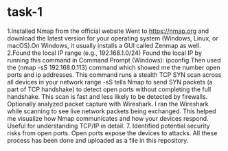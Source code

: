 # task-1
1.Installed Nmap from the official website
Went to https://nmap.org and download the latest version for your operating system (Windows, Linux, or macOS).On Windows, it usually installs a GUI called Zenmap as well.
2.Found the local IP range (e.g., 192.168.1.0/24)
Found the local IP by running this command in Command Prompt (Windows): ipconfig
Then used the (nmap -sS 192.168.0.113) command which showed me the number open ports and ip addresses.
This command runs a stealth TCP SYN scan across all devices in your network range -sS tells Nmap to send SYN packets (a part of TCP handshake) to detect open ports without completing the full handshake. This scan is fast and less likely to be detected by firewalls.
Optionally analyzed packet capture with Wireshark. I ran the Wireshark while scanning to see live network packets being exchanged. This helped me visualize how Nmap communicates and how your devices respond. Useful for understanding TCP/IP in detail.
7. Identified potential security risks from open ports. Open ports expose the devices to attacks.
All these process has been done and uploaded as a file in this repository.






